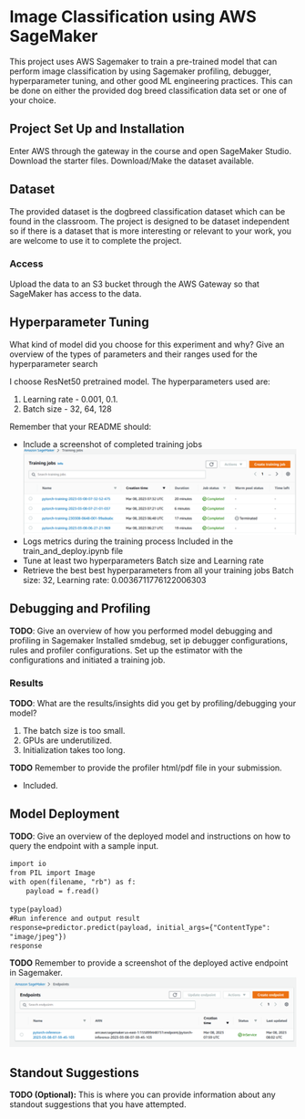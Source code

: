 # Image Classification using AWS SageMaker

This project uses AWS Sagemaker to train a pre-trained model that can perform image classification by using Sagemaker profiling, debugger, hyperparameter tuning, and other good ML engineering practices. This can be done on either the provided dog breed classification data set or one of your choice.

## Project Set Up and Installation
Enter AWS through the gateway in the course and open SageMaker Studio. 
Download the starter files.
Download/Make the dataset available. 

## Dataset
The provided dataset is the dogbreed classification dataset which can be found in the classroom.
The project is designed to be dataset independent so if there is a dataset that is more interesting or relevant to your work, you are welcome to use it to complete the project.

### Access
Upload the data to an S3 bucket through the AWS Gateway so that SageMaker has access to the data. 

## Hyperparameter Tuning
What kind of model did you choose for this experiment and why? Give an overview of the types of parameters and their ranges used for the hyperparameter search

I choose ResNet50 pretrained model.
The hyperparameters used are:
1. Learning rate - 0.001, 0.1.
2. Batch size - 32, 64, 128

Remember that your README should:
- Include a screenshot of completed training jobs
![Training_jobs.png](https://github.com/edidiongaligbe/Dog-Breed-Classification-with-Pytorch-and-AWS-SageMaker/blob/main/Training_jobs.PNG)
- Logs metrics during the training process
  Included in the train_and_deploy.ipynb file
- Tune at least two hyperparameters
  Batch size and Learning rate
- Retrieve the best best hyperparameters from all your training jobs
  Batch size: 32, Learning rate: 0.0036711776122006303

## Debugging and Profiling
**TODO**: Give an overview of how you performed model debugging and profiling in Sagemaker
Installed smdebug, set ip debugger configurations, rules and profiler configurations. Set up the estimator with the configurations and initiated a training job.

### Results
**TODO**: What are the results/insights did you get by profiling/debugging your model?
1. The batch size is too small.
2. GPUs are underutilized.
3. Initialization takes too long.

**TODO** Remember to provide the profiler html/pdf file in your submission.
- Included.


## Model Deployment
**TODO**: Give an overview of the deployed model and instructions on how to query the endpoint with a sample input.
```
import io
from PIL import Image
with open(filename, "rb") as f:
    payload = f.read()
    
type(payload)
#Run inference and output result
response=predictor.predict(payload, initial_args={"ContentType": "image/jpeg"})
response
```

**TODO** Remember to provide a screenshot of the deployed active endpoint in Sagemaker.
![endpoint](https://github.com/edidiongaligbe/Dog-Breed-Classification-with-Pytorch-and-AWS-SageMaker/blob/main/Endpoint.PNG)

## Standout Suggestions
**TODO (Optional):** This is where you can provide information about any standout suggestions that you have attempted.
